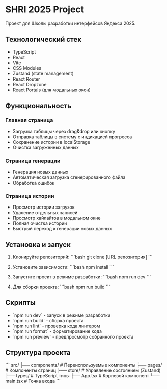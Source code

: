 # SHRI 2025 Project

Проект для Школы разработки интерфейсов Яндекса 2025.

## Технологический стек

- TypeScript
- React
- Vite
- CSS Modules
- Zustand (state management)
- React Router
- React Dropzone
- React Portals (для модальных окон)

## Функциональность

### Главная страница
- Загрузка таблицы через drag&drop или кнопку
- Отправка таблицы в систему с индикацией прогресса
- Сохранение истории в localStorage
- Очистка загруженных данных

### Страница генерации
- Генерация новых данных
- Автоматическая загрузка сгенерированного файла
- Обработка ошибок

### Страница истории
- Просмотр истории загрузок
- Удаление отдельных записей
- Просмотр хайлайтов в модальном окне
- Полная очистка истории
- Быстрый переход к генерации новых данных

## Установка и запуск

1. Клонируйте репозиторий:
\`\`\`bash
git clone [URL репозитория]
\`\`\`

2. Установите зависимости:
\`\`\`bash
npm install
\`\`\`

3. Запустите проект в режиме разработки:
\`\`\`bash
npm run dev
\`\`\`

4. Для сборки проекта:
\`\`\`bash
npm run build
\`\`\`

## Скрипты

- \`npm run dev\` - запуск в режиме разработки
- \`npm run build\` - сборка проекта
- \`npm run lint\` - проверка кода линтером
- \`npm run format\` - форматирование кода
- \`npm run preview\` - предпросмотр собранного проекта

## Структура проекта

\`\`\`
src/
  ├── components/     # Переиспользуемые компоненты
  ├── pages/         # Компоненты страниц
  ├── store/         # Управление состоянием (Zustand)
  ├── types/         # TypeScript типы
  ├── App.tsx        # Корневой компонент
  └── main.tsx       # Точка входа
\`\`\`
